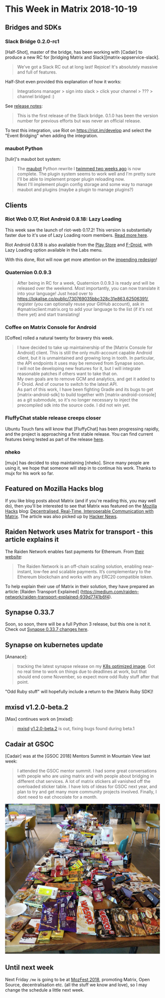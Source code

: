 # This Week in Matrix 2018-10-19

## Bridges and SDKs

### Slack Bridge 0.2.0-rc1

[Half-Shot], master of the bridge, has been working with [Cadair] to produce a new RC for [bridging Matrix and Slack][matrix-appservice-slack].

> We've got a Slack RC out at long last! Rejoice! It's absolutely massive and full of features.

Half-Shot even provided this explanation of how it works:

> Integrations manager > sign into slack > click your channel > ??? > channel bridged :)

See [release notes](https://github.com/matrix-org/matrix-appservice-slack/releases/tag/0.2.0-rc1):

> This is the first release of the Slack bridge. 0.1.0 has been the version number for previous efforts but was never an official release.

To test this integration, use Riot on <https://riot.im/develop> and select the "Event Bridging" when adding the integration.

### maubot Python

[tulir]'s maubot bot system:

> The [maubot](https://github.com/maubot/maubot) Python rewrite I [twimmed two weeks ago](https://matrix.org/blog/2018/10/05/this-week-in-matrix-2018-10-05/#sdks) is now complete. The plugin system seems to work well and I'm pretty sure I'll be able to implement proper plugin reloading now.  
> Next I'll implement plugin config storage and some way to manage maubot and plugins (maybe a plugin to manage plugins?)

## Clients

### Riot Web 0.17, Riot Android 0.8.18: Lazy Loading

This week saw the launch of riot-web 0.17.2! This version is substantially faster due to it's use of Lazy Loading room members. [Read more here](https://medium.com/@RiotChat/riot-im-web-0-17-and-ios-0-7-6-smaller-footprint-faster-launch-5ddd18a65abb).

Riot Android 0.8.18 is also available from the [Play Store](https://play.google.com/store/apps/details?id=im.vector.alpha) and [F-Droid](https://f-droid.org/en/packages/im.vector.alpha/), with Lazy Loading option available in the Labs menu.

With this done, Riot will now get more attention on the [impending redesign](https://medium.com/@RiotChat/a-sneak-peek-at-a-whole-new-riot-im-1114df653782)!

### Quaternion 0.0.9.3

> After being in RC for a week, Quaternion 0.0.9.3 is ready and will be released over the weekend. Most importantly, you can now translate it into your language! Just head over to <https://lokalise.co/public/730769035bbc328c31e863.62506391/>, register (you can optionally reuse your GitHub account), ask in #qmatrixclient:matrix.org to add your language to the list (if it's not there yet) and start translating!

### Coffee on Matrix Console for Android

[Coffee] rolled a natural twenty for bravery this week.

> I have decided to take up maintainership of the [Matrix Console for Android] client. This is still the only multi-account capable Android client, but it is unmaintained and growing long in tooth. In particular, the API endpoints it uses may be removed from Synapse soon.  
> I will not be developing new features for it, but I will integrate reasonable patches if others want to take that on.  
> My own goals are to remove GCM and analytics, and get it added to F-Droid. And of course to switch to the latest API.  
> As part of this work, I have been fighting Gradle and its bugs to get [matrix-android-sdk] to build together with [matrix-android-console] as a git submodule, so it's no longer necessary to inject the precompiled sdk into the source code. I did not win yet.

### FluffyChat stable release creeps closer

Ubuntu Touch fans will know that [FluffyChat] has been progressing rapidly, and the project is approaching a first stable release. You can find current features being tested as part of the release [here](https://github.com/ChristianPauly/fluffychat/blob/master/CHANGELOG.md).

### nheko

[mujx] has decided to stop maintaining [nheko]. Since many people are using it, we hope that someone will step in to continue his work. Thanks to mujx for his work so far.

## Featured on Mozilla Hacks blog

If you like blog posts about Matrix (and if you're reading this, you may well do), then you'll be interested to see that Matrix was featured on the [Mozilla Hacks](https://hacks.mozilla.org/) blog: [Decentralised, Real-Time, Interoperable Communication with Matrix](https://hacks.mozilla.org/2018/10/dweb-decentralised-real-time-interoperable-communication-with-matrix/). The article was also picked up by [Hacker News](https://news.ycombinator.com/item?id=18240253).

## Raiden Network uses Matrix for transport - this article explains it

The Raiden Network enables fast payments for Ethereum. From [their website](https://raiden.network/):

> The Raiden Network is an off-chain scaling solution, enabling near-instant, low-fee and scalable payments. It’s complementary to the Ethereum blockchain and works with any ERC20 compatible token.

To help explain their use of Matrix in their solution, they have prepared an article: [Raiden Transport Explained]
(https://medium.com/raiden-network/raiden-transport-explained-939d7741b6f4).

## Synapse 0.33.7

Soon, so soon, there will be a full Python 3 release, but this one is not it. Check out [Synapse 0.33.7 changes here](https://matrix.org/blog/2018/10/18/synapse-0-33-7-released/).

## Synapse on kubernetes update

[Ananace]:

> tracking the latest synapse release on my [K8s optimized image](https://github.com/ananace/matrix-synapse). Got no real time to work on things due to deadlines at work, but that should end come November, so expect more odd Ruby stuff after that point.

"Odd Ruby stuff" will hopefully include a return to the [Matrix Ruby SDK]!

## mxisd v1.2.0-beta.2

[Max] continues work on [mxisd]:

> [mxisd](https://github.com/kamax-matrix/mxisd) [v1.2.0-beta.2](https://github.com/kamax-matrix/mxisd/releases/tag/v1.2.0-beta.2) is out, fixing bugs found during beta.1

## Cadair at GSOC

[Cadair] was at the [GSOC 2018] Mentors Summit in Mountain View last week:

> I attended the GSOC mentor summit. I had some great conversations with people who are using matrix and with people about bridging in different chat services. A lot of matrix stickers all vanished off the overloaded sticker table. I have lots of ideas for GSOC next year, and plan to try and get many more community projects involved. Finally, I dont need to eat chocolate for a month.

![](gsoc-chocolate.jpg)

## Until next week

Next Friday `/me` is going to be at [MozFest 2018](https://mozillafestival.org/), promoting Matrix, Open Source, decentralisation etc. (all the stuff we know and love), so I may change the schedule a little next week.